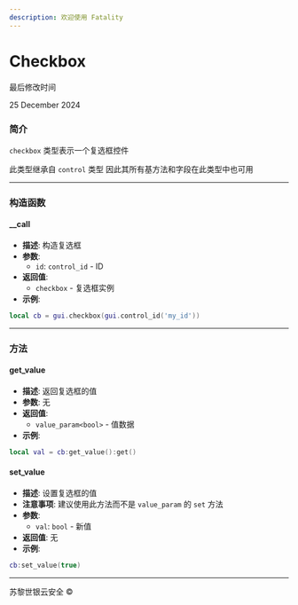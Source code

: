 ```yaml
---
description: 欢迎使用 Fatality
---
```


# Checkbox

最后修改时间

25 December 2024

### 简介

`checkbox` 类型表示一个复选框控件

此类型继承自 `control` 类型 因此其所有基方法和字段在此类型中也可用

***

### 构造函数

#### \_\_call

* **描述**: 构造复选框
* **参数**:
  * `id`: `control_id` - ID
* **返回值**:
  * `checkbox` - 复选框实例
* **示例**:

```lua
local cb = gui.checkbox(gui.control_id('my_id'))
```

***

### 方法

#### get\_value

* **描述**: 返回复选框的值
* **参数**: 无
* **返回值**:
  * `value_param<bool>` - 值数据
* **示例**:

```lua
local val = cb:get_value():get()
```

#### set\_value

* **描述**: 设置复选框的值
* **注意事项**: 建议使用此方法而不是 `value_param` 的 `set` 方法
* **参数**:
  * `val`: `bool` - 新值
* **返回值**: 无
* **示例**:

```lua
cb:set_value(true)
```

***

苏黎世银云安全 ©
